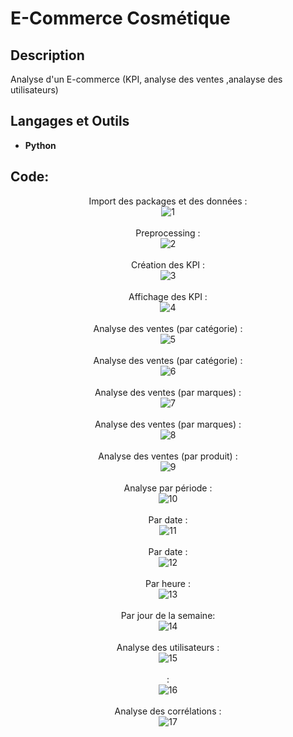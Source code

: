 <h1>E-Commerce Cosmétique</h1>

<h2>Description</h2>
Analyse d'un E-commerce (KPI, analyse des ventes ,analayse des utilisateurs) 
<br />

<h2>Langages et Outils</h2>

- <b>Python</b> 


<h2>Code:</h2>

<p align="center">
Import des packages et des données : <br/>
<img src="https://imgur.com/s6jVigh.png" alt="1"/>             
<br />
<br />
Preprocessing  : <br/>
<img src="https://imgur.com/BCCJk7R.png" alt="2"/>
<br />
<br />
Création des KPI : <br/>
<img src="https://imgur.com/2GiOuRg.png" alt="3"/>
<br />
<br />
Affichage des KPI  : <br/>
<img src="https://imgur.com/j86NlrH.png" alt="4"/>
<br />
<br />
Analyse des ventes (par catégorie) : <br/>
<img src="https://imgur.com/t3kMCgW.png" alt="5"/>
<br />
<br />
Analyse des ventes (par catégorie)  : <br/>
<img src="https://imgur.com/zSHHYBE.png" alt="6"/>
<br />
<br />
Analyse des ventes (par marques) : <br/>
<img src="https://imgur.com/VJaqaMd.png" alt="7"/>
<br />
<br />
Analyse des ventes (par marques) : <br/>
<img src="https://imgur.com/YYCEICC.png" alt="8"/>
<br />
<br />
Analyse des ventes (par produit) : <br/>
<img src="https://imgur.com/ep5LisS.png" alt="9"/>
<br />
<br />
Analyse par période : <br/>
<img src="https://imgur.com/ubGQQ6y.png" alt="10"/>
<br />
<br />
Par date : <br/>
<img src="https://imgur.com/tVcdgk6.png" alt="11"/>
<br />
<br />
Par date : <br/>
<img src="https://imgur.com/n4pc3xD.png" alt="12"/>
<br />
<br />
Par heure : <br/>
<img src="https://imgur.com/Swcrkt3.png" alt="13"/>
<br />
<br />
Par jour de la semaine: <br/>
<img src="https://imgur.com/9dij4cn.png" alt="14"/>
<br />
<br />
Analyse des utilisateurs : <br/>
<img src="https://imgur.com/jMoGFUf.png" alt="15"/>
<br />
<br />
: <br/>
<img src="https://imgur.com/OTdawk5.png" alt="16"/>
<br />
<br />
Analyse des corrélations : <br/>
<img src="https://imgur.com/JsSvtZ0.png" alt="17"/>
<br />
<br />


</p>

<!--
 ```diff
- text in red
+ text in green
! text in orange
# text in gray
@@ text in purple (and bold)@@
```
--!>
